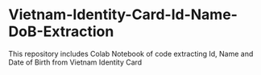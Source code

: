 # Vietnam-Identity-Card-Id-Name-DoB-Extraction
This repository includes Colab Notebook of code extracting Id, Name and Date of Birth from Vietnam Identity Card
